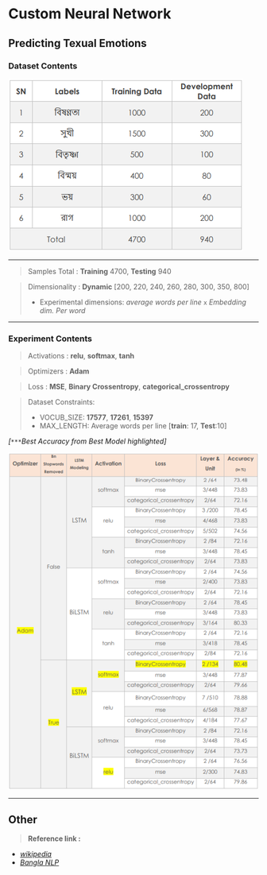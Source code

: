 # Custom Neural Network  

## Predicting Texual Emotions 
### Dataset Contents
<img width=“964” alt=“Table1” src=images/dset.png>

---

> Samples Total : **Training** 4700, **Testing** 940 

> Dimensionality : **Dynamic** [200, 220, 240, 260, 280, 300, 350, 800]
> * Experimental dimensions: *average words per line* `x` *Embedding dim. Per word*

---

### Experiment Contents

> Activations :  **relu**, **softmax**, **tanh**

> Optimizers : **Adam**

> Loss : **MSE**, **Binary Crossentropy**, **categorical_crossentropy** 

> Dataset Constraints:
> * VOCUB_SIZE: **17577**, **17261**, **15397**
> * MAX_LENGTH: Average words per line [**train**: 17, **Test**:10]

*[`***`Best Accuracy from Best Model highlighted]*

<img width=“964” alt=“Table1” src=images/table.png>

---

## Other

> **Reference link :** 
* [*wikipedia*](https://en.wikipedia.org/wiki/Multi-label_classification)
* [*Bangla NLP*](https://bnlp.readthedocs.io/en/latest)